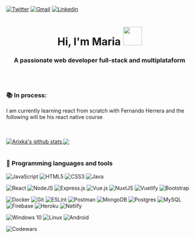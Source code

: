 

[![Twitter](https://img.shields.io/badge/-Twitter-1DA1F2?style=flat&logo=Twitter&logoColor=white)](https://twitter.com/_Arixka_)
[![Gmail](https://img.shields.io/badge/-Gmail-c14438?style=flat&logo=Gmail&logoColor=white)](mailto:marisiver25@gmail.com)
[![Linkedin](https://img.shields.io/badge/-LinkedIn-blue?style=flat&logo=Linkedin&logoColor=white)](https://www.linkedin.com/in/maria-siverio/)



<h1 align="center">Hi, I'm Maria <img src="https://media.giphy.com/media/mGcNjsfWAjY5AEZNw6/giphy.gif" width="50"></h1>

<h3 align="center">A passionate web developer full-stack and multiplataform</h3>
<br>
<br>
<h3 align="left">📚 In process:</h3>

I am currently learning react from scratch with Fernando Herrera 
and the following will be his react native course

<!---
<h3 align="left">:muscle: Things I am challenging myself with:</h3>

<h3 align="left">:computer: Programming languages and tools: </h3>
-->


<br>
<br>

 
<a href="https://github.com/arixka/github-readme-stats">
  <img align="center" src="https://github-readme-stats.anuraghazra1.vercel.app/api?username=arixka&show_icons=true&&hide=prs&cache_seconds=86400&include_all_commits=true&theme=material-palenight" alt="Arixka's github stats" />
</a>
<a href="https://github.com/arixka/github-readme-stats">
  <img align="center" src="https://github-readme-stats.anuraghazra1.vercel.app/api/top-langs/?username=arixka&layout=compact&theme=material-palenight" />
</a>


<br>
<br>
<h3>🔧  Programming languages and tools</h3>

 <!--Languages-->
 
![JavaScript](https://img.shields.io/badge/javascript-%23323330.svg?style=flat&logo=Javascript&logoColor=%23F7DF1E)
![HTML5](https://img.shields.io/badge/html5-%23E34F26.svg?style=flat&logo=Html5&logoColor=white)
![CSS3](https://img.shields.io/badge/css3-%231572B6.svg?style=flat&logo=Css3&logoColor=white)
![Java](https://img.shields.io/badge/java-%23ED8B00.svg?style=flat&logo=Java&logoColor=white)

<!-- Repasar
![Python](https://img.shields.io/badge/python-%2314354C.svg?style=flat&logo=Python&logoColor=white)
![Elixir](https://img.shields.io/badge/elixir-%234B275F.svg?style=flat&logo=Elixir&logoColor=white)
![Go](https://img.shields.io/badge/go-%2300ADD8.svg?style=flat&logo=Go&logoColor=white)
-->

 <!--Frameworks-->
![React](https://img.shields.io/badge/react-%2320232a.svg?style=flat&logo=React&logoColor=%2361DAFB)
![NodeJS](https://img.shields.io/badge/node.js-%2343853D.svg?style=flat&logo=Node.js&logoColor=white&)
![Express.js](https://img.shields.io/badge/express.js-%23404d59.svg?style=flat&logo=Express&logoColor=%2361DAFB)
![Vue.js](https://img.shields.io/badge/vuejs-%2335495e.svg?style=flat&logo=Vuedotjs&logoColor=%234FC08D)
![NuxtJS](https://img.shields.io/badge/Nuxt-41b883?style=flat&logo=nuxt.js&logoColor=white)
![Vuetify](https://img.shields.io/badge/Vuetify-1867C0?style=flat&logo=Vuetify&logoColor=AEDDFF)
![Bootstrap](https://img.shields.io/badge/Bootstrap-563D7C?style=flat&logo=Bootstrap&logoColor=white)

![Docker](https://img.shields.io/badge/docker-%230db7ed.svg?style=flat&logo=Docker&logoColor=white)
![Git](https://img.shields.io/badge/git-%23F05033.svg?style=flat&logo=Git&logoColor=white)
![ESLint](https://img.shields.io/badge/ESLint-4B3263?style=flat&logo=Eslint&logoColor=white)
![Postman](https://img.shields.io/badge/Postman-FF6C37?style=flat&logo=Postman&logoColor=white)
![MongoDB](https://img.shields.io/badge/MongoDB-%234ea94b.svg?style=flat&logo=Mongodb&logoColor=white)
![Postgres](https://img.shields.io/badge/postgres-%23316192.svg?style=flat&logo=Postgresql&logoColor=white)
![MySQL](https://img.shields.io/badge/MySQL-00758F?style=flat&logo=Mysql&logoColor=white)
![Firebase](https://img.shields.io/badge/firebase-%23039BE5.svg?style=flat&logo=Firebase)
![Heroku](https://img.shields.io/badge/heroku-%23430098.svg?style=flat&logo=Heroku&logoColor=white)
![Netlify](https://img.shields.io/badge/Netlify-00C7B7?style=flat&logo=Netlify&logoColor=white) 

 <!--SO-->
![Windows 10](https://img.shields.io/badge/Windows-0078D6?style=flat&logo=Windows&logoColor=white) 
![Linux](https://img.shields.io/badge/Linux-FCC624?style=flat&logo=Linux&logoColor=white)
![Android](https://img.shields.io/badge/Android-3DDC84?style=flat&logo=Android&logoColor=white)


![Codewars](https://www.codewars.com/users/Arixka/badges/micro)
